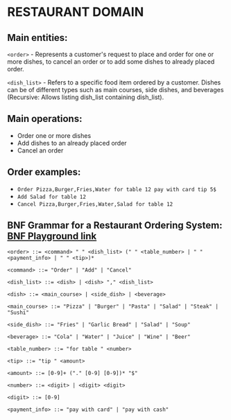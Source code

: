 # RESTAURANT DOMAIN

## **Main entities:**

`<order>` - Represents a customer's request to place and order for one or more dishes, to cancel an order or to add some dishes to already placed order.

`<dish_list>` - Refers to a specific food item ordered by a customer. Dishes can be of different types such as main courses, side dishes, and beverages (Recursive: Allows listing dish_list containing dish_list).

## **Main operations:**

- Order one or more dishes
- Add dishes to an already placed order
- Cancel an order

## **Order examples:**

- `Order Pizza,Burger,Fries,Water for table 12 pay with card tip 5$`
- `Add Salad for table 12`
- `Cancel Pizza,Burger,Fries,Water,Salad for table 12`

## **BNF Grammar for a Restaurant Ordering System: [BNF Playground link](https://bnfplayground.pauliankline.com/?bnf=%3Corder%3E%20%3A%3A%3D%20%3Ccommand%3E%20%22%20%22%20%3Cdish_list%3E%20(%22%20%22%20%3Ctable_number%3E%20%7C%20%22%20%22%20%3Cpayment_info%3E%20%7C%20%22%20%22%20%3Ctip%3E)*%0A%3Ccommand%3E%20%3A%3A%3D%20%22Order%22%20%7C%20%22Add%22%20%7C%20%22Cancel%22%0A%3Cdish_list%3E%20%3A%3A%3D%20%3Cdish%3E%20%7C%20%3Cdish%3E%20%22%2C%22%20%3Cdish_list%3E%0A%3Cdish%3E%20%3A%3A%3D%20%3Cmain_course%3E%20%7C%20%3Cside_dish%3E%20%7C%20%3Cbeverage%3E%0A%3Cmain_course%3E%20%3A%3A%3D%20%22Pizza%22%20%7C%20%22Burger%22%20%7C%20%22Pasta%22%20%7C%20%22Salad%22%20%7C%20%22Steak%22%20%7C%20%22Sushi%22%0A%3Cside_dish%3E%20%3A%3A%3D%20%22Fries%22%20%7C%20%22Garlic%20Bread%22%20%7C%20%22Salad%22%20%7C%20%22Soup%22%0A%3Cbeverage%3E%20%3A%3A%3D%20%22Cola%22%20%7C%20%22Water%22%20%7C%20%22Juice%22%20%7C%20%22Wine%22%20%7C%20%22Beer%22%0A%3Ctable_number%3E%20%3A%3A%3D%20%22for%20table%20%22%20%3Cnumber%3E%0A%3Ctip%3E%20%3A%3A%3D%20%22tip%20%22%20%3Camount%3E%0A%3Camount%3E%20%3A%3A%3D%20%5B0-9%5D%2B%20(%22.%22%20%5B0-9%5D%20%5B0-9%5D)*%20%22%24%22%0A%3Cnumber%3E%20%3A%3A%3D%20%3Cdigit%3E%20%7C%20%3Cdigit%3E%20%3Cdigit%3E%0A%3Cdigit%3E%20%3A%3A%3D%20%5B0-9%5D%0A%3Cpayment_info%3E%20%3A%3A%3D%20%22pay%20with%20card%22%20%7C%20%22pay%20with%20cash%22&name=)** 

`<order> ::= <command> " " <dish_list> (" " <table_number> | " " <payment_info> | " " <tip>)*`

`<command> ::= "Order" | "Add" | "Cancel"`

`<dish_list> ::= <dish> | <dish> "," <dish_list>`

`<dish> ::= <main_course> | <side_dish> | <beverage>`

`<main_course> ::= "Pizza" | "Burger" | "Pasta" | "Salad" | "Steak" | "Sushi"`

`<side_dish> ::= "Fries" | "Garlic Bread" | "Salad" | "Soup"`

`<beverage> ::= "Cola" | "Water" | "Juice" | "Wine" | "Beer"`

`<table_number> ::= "for table " <number>`

`<tip> ::= "tip " <amount>`

`<amount> ::= [0-9]+ ("." [0-9] [0-9])* "$"`

`<number> ::= <digit> | <digit> <digit>`

`<digit> ::= [0-9]`

`<payment_info> ::= "pay with card" | "pay with cash"`
